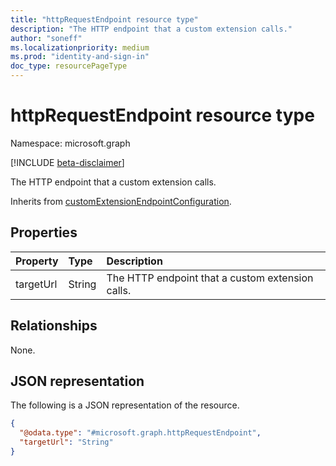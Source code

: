 ```yaml
---
title: "httpRequestEndpoint resource type"
description: "The HTTP endpoint that a custom extension calls."
author: "soneff"
ms.localizationpriority: medium
ms.prod: "identity-and-sign-in"
doc_type: resourcePageType
---
```


# httpRequestEndpoint resource type

Namespace: microsoft.graph

[!INCLUDE [beta-disclaimer](../../includes/beta-disclaimer.md)]

The HTTP endpoint that a custom extension calls.

Inherits from [customExtensionEndpointConfiguration](../resources/customextensionendpointconfiguration.md).

## Properties
|Property|Type|Description|
|:---|:---|:---|
|targetUrl|String|The HTTP endpoint that a custom extension calls.|

## Relationships
None.

## JSON representation
The following is a JSON representation of the resource.
<!-- {
  "blockType": "resource",
  "@odata.type": "microsoft.graph.httpRequestEndpoint"
}
-->
``` json
{
  "@odata.type": "#microsoft.graph.httpRequestEndpoint",
  "targetUrl": "String"
}
```

